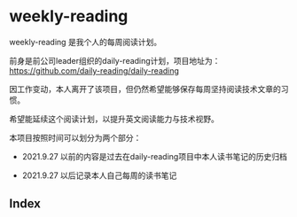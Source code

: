 # weekly-reading

weekly-reading 是我个人的每周阅读计划。

前身是前公司leader组织的daily-reading计划，项目地址为：https://github.com/daily-reading/daily-reading

因工作变动，本人离开了该项目，但仍然希望能够保存每周坚持阅读技术文章的习惯。

希望能延续这个阅读计划，以提升英文阅读能力与技术视野。

本项目按照时间可以划分为两个部分：

- 2021.9.27 以前的内容是过去在daily-reading项目中本人读书笔记的历史归档

- 2021.9.27 以后记录本人自己每周的读书笔记

## Index
